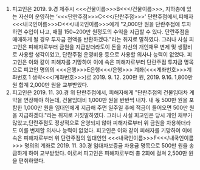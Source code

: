 1. 피고인은 2019. 9.경 제주시 <<<건물이름>>>B<<</건물이름>>>, 지하층에 있는 자신이 운영하는 ‘<<<단란주점>>>C<<</단란주점>>>' 단란주점에서,피해자 <<<내국인이름>>>D<<</내국인이름>>>에게 "2,000만 원을 단란주점에 투자하면 수입이 나고, 매월 150~200만 원정도의 수익을 지급할 수 있다. 단란주점을 매매하게 될 경우 투자금 전액을 반환하겠다."라는 취지로 말하였다. 그러나 사실 피고인은 피해자로부터 금원을 지급받더라도이 돈을 자신의 개인채무 변제 및 생활비로 사용할 생각이었고, 단란주점 운영비용 등으로 사용할 의사나 능력이 없었다.
피고인은 이와 같이 피해자를 기망하여 이에 속은 피해자로부터 단란주점 투자금 명목으로 피고인 명의의 <<<은행>>>E은행<<</은행>>> 계좌(<<<계좌번호>>>계좌번호 1 생략<<</계좌번호>>>)로 2019. 9. 12. 200만 원, 2019. 9.16. 1,800만 원 합계 2,000만 원을 교부받았다.
2. 피고인은 2019. 11. 30.경 위 단란주점에서, 피해자에게 "단란주점의 건물임대차 계약을 연장해야 하는데, 건물임대비 1,000만 원을 반반씩 내자. 내 몫 500만 원을 포함한 1,000만 원을 임대인에게 지급해 주면 일주일 후에 적금이 들어오면 500만 원을 지급하겠다."라는 취지로 거짓말하였다. 그러나 사실 피고인은 당시 개인 채무가 많았고,단란주점도 정상적으로 운영되지 않아 피해자로부터 위 금원을 차용하더라도 이를 변제할 의사나 능력이 없었다. 피고인은 이와 같이 피해자를 기망하여 이에 속은 피해자로부터 위 단란주점의 임대인인 <<<내국인이름>>>F<<</내국인이름>>> 명의의 계좌로 2019. 11. 30.경 임대차보증금 차용금 명목으로 500만 원을 송금하게 하여 교부받았다.
이로써 피고인은 피해자로부터 총 2회에 걸쳐 2,500만 원을 편취하였다.
